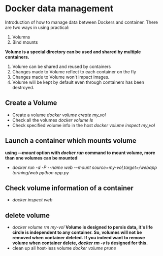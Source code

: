 # Docker data management
Introduction of how to manage data between Dockers and container. 
There are two ways in using practical:
1. Volumns
2. Bind mounts

**Volume is a special directory can be used and shared by multiple containers.**
1. Volume can be shared and reused by containers
2. Changes made to Volume reflect to each container on the fly
3. Changes made to Volume won't impact images.
4. Volume will be kept by default even through containers has been destroyed.

## Create a Volume
* Create a volume _docker volume create my_vol_
* Check all the volumes _docker volume ls_
* Check specified volume info in the host _docker volume inspect my_vol_

## Launch a container which mounts volume
**using _--mount_ option with _docker run_ command to mount volume, more than one volumes can be mounted**
* _docker run -d -P --name web --mount source=my-vol,target=/webapp tarining/web python app.py_

## Check volume information of a container
* _docker inspect web_

## delete volume
* _docker volume rm my-vol_
**Volume is designed to persis data, it's life circle is independent to any container.**
**So, volumes will not be removed when container deleted.**
**If you indeed want to remove volume when container delete, _docker rm -v_ is designed for this.**
* clean up all host-less volume _docker volume prune_

